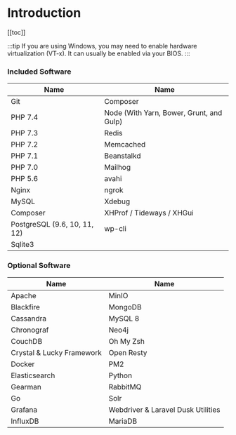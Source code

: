 # Introduction

[[toc]]

:::tip If you are using Windows, you may need to enable hardware virtualization (VT-x). It can usually be enabled via your BIOS.
:::

### Included Software

 Name | Name 
------------ | -------------
Git | Composer
PHP 7.4 | Node (With Yarn, Bower, Grunt, and Gulp)
PHP 7.3 | Redis
PHP 7.2 | Memcached
PHP 7.1 | Beanstalkd
PHP 7.0 | Mailhog
PHP 5.6 | avahi
Nginx | ngrok
MySQL | Xdebug
Composer| XHProf / Tideways / XHGui
PostgreSQL (9.6, 10, 11, 12) | wp-cli
Sqlite3 | 


### Optional Software

 Name | Name 
------------ | -------------
Apache | MinIO
Blackfire | MongoDB
Cassandra | MySQL 8
Chronograf | Neo4j
CouchDB | Oh My Zsh
Crystal & Lucky Framework | Open Resty
Docker | PM2
Elasticsearch | Python
Gearman | RabbitMQ
Go | Solr
Grafana | Webdriver & Laravel Dusk Utilities
InfluxDB | MariaDB
